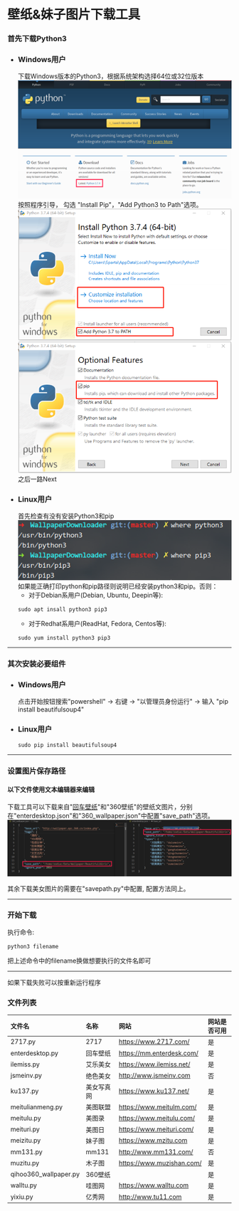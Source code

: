 # 壁纸&妹子图片下载工具
### 首先下载Python3
* ### Windows用户
   下载Windows版本的Python3，根据系统架构选择64位或32位版本
   ![下载Pyhon3](imgs/readme_download_python3.png "下载Pyhon3")   
   按照程序引导， 勾选 "Install Pip"，"Add Python3 to Path"选项。
    ![Add Python3 to Path](imgs/read_me_install_python3_1.png "Add Python3 to Path")
   ![Install Pip](imgs/read_me_install_python3_2.png "Install Pip")
    之后一路Next
* ### Linux用户
    首先检查有没有安装Python3和pip
    ![Check Python3](imgs/read_me_check_python3_linux.png "Check Python3")
    如果能正确打印python和pip路径则说明已经安装python3和pip。否则：
    * 对于Debian系用户(Debian, Ubuntu, Deepin等):
    ```
    sudo apt insall python3 pip3
    ```
    * 对于Redhat系用户(ReadHat, Fedora, Centos等):
    ```
    sudo yum install python3 pip3
    ```
***
### 其次安装必要组件
* ### Windows用户
    点击开始按钮搜索"powershell" -> 右键 -> "以管理员身份运行" -> 输入 "pip install beautifulsoup4"
* ### Linux用户
    ```
    sudo pip install beautifulsoup4
    ```
***
### 设置图片保存路径
#### **以下文件使用文本编辑器来编辑**

下载工具可以下载来自"[回车壁纸](https://mm.enterdesk.com)"和"360壁纸"的壁纸文图片，分别在"enterdesktop.json"和"360_wallpaper.json"中配置"save_path"选项。
![Wallpaper SavePath Settings](imgs/settings_1.png "Wallpaper SavePath Settings")

其余下载美女图片的需要在\"savepath.py\"中配置, 配置方法同上。
***
### 开始下载
执行命令:
```
python3 filename
```
把上述命令中的filename换做想要执行的文件名即可
***
如果下载失败可以按<kbd>重新运行程序
### 文件列表
| 文件名 | 名称 | 网站 | 网站是否可用 |
|:----  |:---- |:---- |:----|
|2717.py|2717  |https://www.2717.com/|是|
|enterdesktop.py|回车壁纸|https://mm.enterdesk.com/|是|
|ilemiss.py|艾乐美女|https://www.ilemiss.net/|是|
|jsmeinv.py|绝色美女|http://www.jsmeinv.com|否|
|ku137.py|美女写真网|https://www.ku137.net/|是|
|meitulianmeng.py|美图联盟|https://www.meitulm.com/|是|
|meitulu.py|美图录|https://www.meitulu.com/|是|
|meituri.py|美图日|https://www.meituri.com/|是|
|meizitu.py|妹子图|https://www.mzitu.com|是|
|mm131.py|mm131|http://www.mm131.com/|否|
|muzitu.py|木子图|https://www.muzishan.com/|是|
|qihoo360_wallpaper.py|360壁纸||是|
|walltu.py|哇图网|https://www.walltu.com|是|
|yixiu.py|亿秀网|http://www.tu11.com|是|
